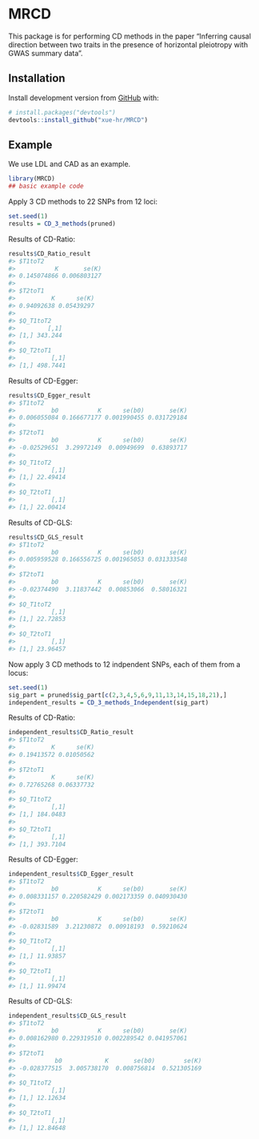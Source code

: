 
<!-- README.md is generated from README.Rmd. Please edit that file -->

# MRCD

<!-- badges: start -->

<!-- badges: end -->

This package is for performing CD methods in the paper “Inferring causal
direction between two traits in the presence of horizontal pleiotropy
with GWAS summary
data”.

## Installation

<!-- You can install the released version of MRCD from [CRAN](https://CRAN.R-project.org) with:

``` r
install.packages("MRCD")
```
-->

Install development version from [GitHub](https://github.com/) with:

``` r
# install.packages("devtools")
devtools::install_github("xue-hr/MRCD")
```

## Example

We use LDL and CAD as an example.

``` r
library(MRCD)
## basic example code
```

Apply 3 CD methods to 22 SNPs from 12 loci:

``` r
set.seed(1)
results = CD_3_methods(pruned)
```

Results of CD-Ratio:

``` r
results$CD_Ratio_result
#> $T1toT2
#>           K       se(K) 
#> 0.145074866 0.006803127 
#> 
#> $T2toT1
#>          K      se(K) 
#> 0.94092638 0.05439297 
#> 
#> $Q_T1toT2
#>         [,1]
#> [1,] 343.244
#> 
#> $Q_T2toT1
#>          [,1]
#> [1,] 498.7441
```

Results of CD-Egger:

``` r
results$CD_Egger_result
#> $T1toT2
#>          b0           K      se(b0)       se(K) 
#> 0.006055084 0.166677177 0.001990455 0.031729184 
#> 
#> $T2toT1
#>          b0           K      se(b0)       se(K) 
#> -0.02529651  3.29972149  0.00949699  0.63893717 
#> 
#> $Q_T1toT2
#>          [,1]
#> [1,] 22.49414
#> 
#> $Q_T2toT1
#>          [,1]
#> [1,] 22.00414
```

Results of CD-GLS:

``` r
results$CD_GLS_result
#> $T1toT2
#>          b0           K      se(b0)       se(K) 
#> 0.005959528 0.166556725 0.001965053 0.031333548 
#> 
#> $T2toT1
#>          b0           K      se(b0)       se(K) 
#> -0.02374490  3.11837442  0.00853066  0.58016321 
#> 
#> $Q_T1toT2
#>          [,1]
#> [1,] 22.72853
#> 
#> $Q_T2toT1
#>          [,1]
#> [1,] 23.96457
```

Now apply 3 CD methods to 12 indpendent SNPs, each of them from a locus:

``` r
set.seed(1)
sig_part = pruned$sig_part[c(2,3,4,5,6,9,11,13,14,15,18,21),]
independent_results = CD_3_methods_Independent(sig_part)
```

Results of CD-Ratio:

``` r
independent_results$CD_Ratio_result
#> $T1toT2
#>          K      se(K) 
#> 0.19413572 0.01050562 
#> 
#> $T2toT1
#>          K      se(K) 
#> 0.72765268 0.06337732 
#> 
#> $Q_T1toT2
#>          [,1]
#> [1,] 184.0483
#> 
#> $Q_T2toT1
#>          [,1]
#> [1,] 393.7104
```

Results of CD-Egger:

``` r
independent_results$CD_Egger_result
#> $T1toT2
#>          b0           K      se(b0)       se(K) 
#> 0.008331157 0.220582429 0.002173359 0.040930430 
#> 
#> $T2toT1
#>          b0           K      se(b0)       se(K) 
#> -0.02831589  3.21230872  0.00918193  0.59210624 
#> 
#> $Q_T1toT2
#>          [,1]
#> [1,] 11.93857
#> 
#> $Q_T2toT1
#>          [,1]
#> [1,] 11.99474
```

Results of CD-GLS:

``` r
independent_results$CD_GLS_result
#> $T1toT2
#>          b0           K      se(b0)       se(K) 
#> 0.008162980 0.229319510 0.002289542 0.041957061 
#> 
#> $T2toT1
#>           b0            K       se(b0)        se(K) 
#> -0.028377515  3.005738170  0.008756814  0.521305169 
#> 
#> $Q_T1toT2
#>          [,1]
#> [1,] 12.12634
#> 
#> $Q_T2toT1
#>          [,1]
#> [1,] 12.84648
```

<!-- What is special about using `README.Rmd` instead of just `README.md`? You can include R chunks like so:


```r
summary(cars)
#>      speed           dist       
#>  Min.   : 4.0   Min.   :  2.00  
#>  1st Qu.:12.0   1st Qu.: 26.00  
#>  Median :15.0   Median : 36.00  
#>  Mean   :15.4   Mean   : 42.98  
#>  3rd Qu.:19.0   3rd Qu.: 56.00  
#>  Max.   :25.0   Max.   :120.00
```

You'll still need to render `README.Rmd` regularly, to keep `README.md` up-to-date.

You can also embed plots, for example:

<img src="man/figures/README-pressure-1.png" width="100%" />

In that case, don't forget to commit and push the resulting figure files, so they display on GitHub! -->
